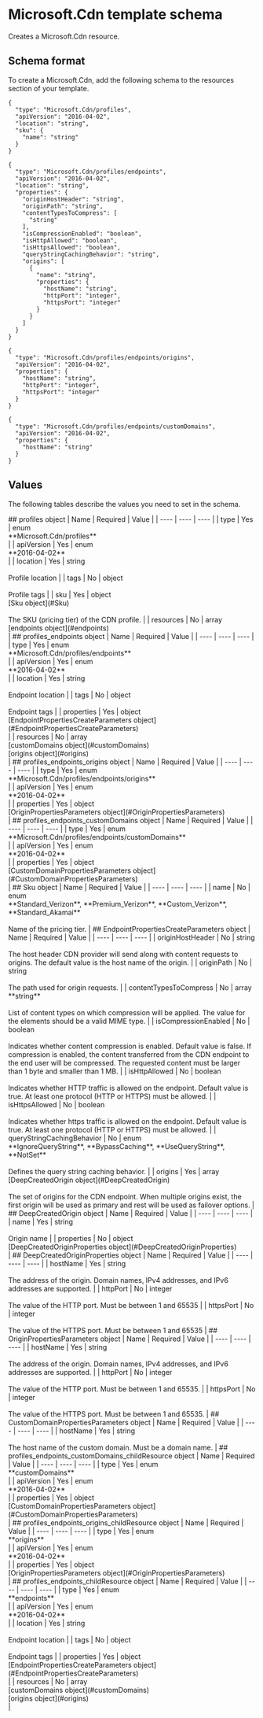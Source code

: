 # Microsoft.Cdn template schema

Creates a Microsoft.Cdn resource.

## Schema format

To create a Microsoft.Cdn, add the following schema to the resources section of your template.

```
{
  "type": "Microsoft.Cdn/profiles",
  "apiVersion": "2016-04-02",
  "location": "string",
  "sku": {
    "name": "string"
  }
}
```
```
{
  "type": "Microsoft.Cdn/profiles/endpoints",
  "apiVersion": "2016-04-02",
  "location": "string",
  "properties": {
    "originHostHeader": "string",
    "originPath": "string",
    "contentTypesToCompress": [
      "string"
    ],
    "isCompressionEnabled": "boolean",
    "isHttpAllowed": "boolean",
    "isHttpsAllowed": "boolean",
    "queryStringCachingBehavior": "string",
    "origins": [
      {
        "name": "string",
        "properties": {
          "hostName": "string",
          "httpPort": "integer",
          "httpsPort": "integer"
        }
      }
    ]
  }
}
```
```
{
  "type": "Microsoft.Cdn/profiles/endpoints/origins",
  "apiVersion": "2016-04-02",
  "properties": {
    "hostName": "string",
    "httpPort": "integer",
    "httpsPort": "integer"
  }
}
```
```
{
  "type": "Microsoft.Cdn/profiles/endpoints/customDomains",
  "apiVersion": "2016-04-02",
  "properties": {
    "hostName": "string"
  }
}
```
## Values

The following tables describe the values you need to set in the schema.

<a id="profiles" />
## profiles object
|  Name | Required | Value |
|  ---- | ---- | ---- |
|  type | Yes | enum<br />**Microsoft.Cdn/profiles**<br /> |
|  apiVersion | Yes | enum<br />**2016-04-02**<br /> |
|  location | Yes | string<br /><br />Profile location |
|  tags | No | object<br /><br />Profile tags |
|  sku | Yes | object<br />[Sku object](#Sku)<br /><br />The SKU (pricing tier) of the CDN profile. |
|  resources | No | array<br />[endpoints object](#endpoints)<br /> |


<a id="profiles_endpoints" />
## profiles_endpoints object
|  Name | Required | Value |
|  ---- | ---- | ---- |
|  type | Yes | enum<br />**Microsoft.Cdn/profiles/endpoints**<br /> |
|  apiVersion | Yes | enum<br />**2016-04-02**<br /> |
|  location | Yes | string<br /><br />Endpoint location |
|  tags | No | object<br /><br />Endpoint tags |
|  properties | Yes | object<br />[EndpointPropertiesCreateParameters object](#EndpointPropertiesCreateParameters)<br /> |
|  resources | No | array<br />[customDomains object](#customDomains)<br />[origins object](#origins)<br /> |


<a id="profiles_endpoints_origins" />
## profiles_endpoints_origins object
|  Name | Required | Value |
|  ---- | ---- | ---- |
|  type | Yes | enum<br />**Microsoft.Cdn/profiles/endpoints/origins**<br /> |
|  apiVersion | Yes | enum<br />**2016-04-02**<br /> |
|  properties | Yes | object<br />[OriginPropertiesParameters object](#OriginPropertiesParameters)<br /> |


<a id="profiles_endpoints_customDomains" />
## profiles_endpoints_customDomains object
|  Name | Required | Value |
|  ---- | ---- | ---- |
|  type | Yes | enum<br />**Microsoft.Cdn/profiles/endpoints/customDomains**<br /> |
|  apiVersion | Yes | enum<br />**2016-04-02**<br /> |
|  properties | Yes | object<br />[CustomDomainPropertiesParameters object](#CustomDomainPropertiesParameters)<br /> |


<a id="Sku" />
## Sku object
|  Name | Required | Value |
|  ---- | ---- | ---- |
|  name | No | enum<br />**Standard_Verizon**, **Premium_Verizon**, **Custom_Verizon**, **Standard_Akamai**<br /><br />Name of the pricing tier. |


<a id="EndpointPropertiesCreateParameters" />
## EndpointPropertiesCreateParameters object
|  Name | Required | Value |
|  ---- | ---- | ---- |
|  originHostHeader | No | string<br /><br />The host header CDN provider will send along with content requests to origins. The default value is the host name of the origin. |
|  originPath | No | string<br /><br />The path used for origin requests. |
|  contentTypesToCompress | No | array<br />**string**<br /><br />List of content types on which compression will be applied. The value for the elements should be a valid MIME type. |
|  isCompressionEnabled | No | boolean<br /><br />Indicates whether content compression is enabled. Default value is false. If compression is enabled, the content transferred from the CDN endpoint to the end user will be compressed. The requested content must be larger than 1 byte and smaller than 1 MB. |
|  isHttpAllowed | No | boolean<br /><br />Indicates whether HTTP traffic is allowed on the endpoint. Default value is true. At least one protocol (HTTP or HTTPS) must be allowed. |
|  isHttpsAllowed | No | boolean<br /><br />Indicates whether https traffic is allowed on the endpoint. Default value is true. At least one protocol (HTTP or HTTPS) must be allowed. |
|  queryStringCachingBehavior | No | enum<br />**IgnoreQueryString**, **BypassCaching**, **UseQueryString**, **NotSet**<br /><br />Defines the query string caching behavior. |
|  origins | Yes | array<br />[DeepCreatedOrigin object](#DeepCreatedOrigin)<br /><br />The set of origins for the CDN endpoint. When multiple origins exist, the first origin will be used as primary and rest will be used as failover options. |


<a id="DeepCreatedOrigin" />
## DeepCreatedOrigin object
|  Name | Required | Value |
|  ---- | ---- | ---- |
|  name | Yes | string<br /><br />Origin name |
|  properties | No | object<br />[DeepCreatedOriginProperties object](#DeepCreatedOriginProperties)<br /> |


<a id="DeepCreatedOriginProperties" />
## DeepCreatedOriginProperties object
|  Name | Required | Value |
|  ---- | ---- | ---- |
|  hostName | Yes | string<br /><br />The address of the origin. Domain names, IPv4 addresses, and IPv6 addresses are supported. |
|  httpPort | No | integer<br /><br />The value of the HTTP port. Must be between 1 and 65535 |
|  httpsPort | No | integer<br /><br />The value of the HTTPS port. Must be between 1 and 65535 |


<a id="OriginPropertiesParameters" />
## OriginPropertiesParameters object
|  Name | Required | Value |
|  ---- | ---- | ---- |
|  hostName | Yes | string<br /><br />The address of the origin. Domain names, IPv4 addresses, and IPv6 addresses are supported. |
|  httpPort | No | integer<br /><br />The value of the HTTP port. Must be between 1 and 65535. |
|  httpsPort | No | integer<br /><br />The value of the HTTPS port. Must be between 1 and 65535. |


<a id="CustomDomainPropertiesParameters" />
## CustomDomainPropertiesParameters object
|  Name | Required | Value |
|  ---- | ---- | ---- |
|  hostName | Yes | string<br /><br />The host name of the custom domain. Must be a domain name. |


<a id="profiles_endpoints_customDomains_childResource" />
## profiles_endpoints_customDomains_childResource object
|  Name | Required | Value |
|  ---- | ---- | ---- |
|  type | Yes | enum<br />**customDomains**<br /> |
|  apiVersion | Yes | enum<br />**2016-04-02**<br /> |
|  properties | Yes | object<br />[CustomDomainPropertiesParameters object](#CustomDomainPropertiesParameters)<br /> |


<a id="profiles_endpoints_origins_childResource" />
## profiles_endpoints_origins_childResource object
|  Name | Required | Value |
|  ---- | ---- | ---- |
|  type | Yes | enum<br />**origins**<br /> |
|  apiVersion | Yes | enum<br />**2016-04-02**<br /> |
|  properties | Yes | object<br />[OriginPropertiesParameters object](#OriginPropertiesParameters)<br /> |


<a id="profiles_endpoints_childResource" />
## profiles_endpoints_childResource object
|  Name | Required | Value |
|  ---- | ---- | ---- |
|  type | Yes | enum<br />**endpoints**<br /> |
|  apiVersion | Yes | enum<br />**2016-04-02**<br /> |
|  location | Yes | string<br /><br />Endpoint location |
|  tags | No | object<br /><br />Endpoint tags |
|  properties | Yes | object<br />[EndpointPropertiesCreateParameters object](#EndpointPropertiesCreateParameters)<br /> |
|  resources | No | array<br />[customDomains object](#customDomains)<br />[origins object](#origins)<br /> |

